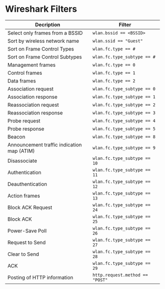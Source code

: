 # Wireshark Filters


| Decription                                 | Filter                          |
|--------------------------------------------|---------------------------------|
| Select only frames from a BSSID            | `wlan.bssid == <BSSID>`         |
| Sort by wireless network name              | `wlan.ssid == "Guest"`          |
| Sort on Frame Control Types                | `wlan.fc.type == #`             |
| Sort on Frame Control Subtypes             | `wlan.fc.type_subtype == #`     |
| Management frames                          | `wlan.fc.type == 0`             |
| Control frames                             | `wlan.fc.type == 1`             |
| Data frames                                | `wlan.fc.type == 2`             |
| Association request                        | `wlan.fc.type_subtype == 0`     |
| Association response                       | `wlan.fc.type_subtype == 1`     |
| Reassociation request                      | `wlan.fc.type_subtype == 2`     |
| Reassociation response                     | `wlan.fc.type_subtype == 3`     |
| Probe request                              | `wlan.fc.type_subtype == 4`     |
| Probe response                             | `wlan.fc.type_subtype == 5`     |
| Beacon                                     | `wlan.fc.type_subtype == 8`     |
| Announcement traffic indication map (ATIM) | `wlan.fc.type_subtype == 9`     |
| Disassociate                               | `wlan.fc.type_subtype == 10`    |
| Authentication                             | `wlan.fc.type_subtype == 11`    |
| Deauthentication                           | `wlan.fc.type_subtype == 12`    |
| Action frames                              | `wlan.fc.type_subtype == 13`    |
| Block ACK Request                          | `wlan.fc.type_subtype == 24`    |
| Block ACK                                  | `wlan.fc.type_subtype == 25`    |
| Power-Save Poll                            | `wlan.fc.type_subtype == 26`    |
| Request to Send                            | `wlan.fc.type_subtype == 27`    |
| Clear to Send                              | `wlan.fc.type_subtype == 28`    |
| ACK                                        | `wlan.fc.type_subtype == 29`    |
| Posting of HTTP information                | `http.request.method == "POST"` |
